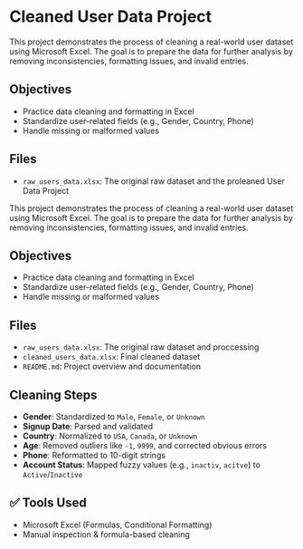# Cleaned User Data Project

This project demonstrates the process of cleaning a real-world user dataset using Microsoft Excel. The goal is to prepare the data for further analysis by removing inconsistencies, formatting issues, and invalid entries.

## Objectives
- Practice data cleaning and formatting in Excel
- Standardize user-related fields (e.g., Gender, Country, Phone)
- Handle missing or malformed values

## Files
- `raw_users_data.xlsx`: The original raw dataset and the proleaned User Data Project

This project demonstrates the process of cleaning a real-world user dataset using Microsoft Excel. The goal is to prepare the data for further analysis by removing inconsistencies, formatting issues, and invalid entries.

## Objectives
- Practice data cleaning and formatting in Excel
- Standardize user-related fields (e.g., Gender, Country, Phone)
- Handle missing or malformed values

## Files
- `raw_users_data.xlsx`: The original raw dataset and proccessing
- `cleaned_users_data.xlsx`: Final cleaned dataset
- `README.md`: Project overview and documentation

## Cleaning Steps
- **Gender**: Standardized to `Male`, `Female`, or `Unknown`
- **Signup Date**: Parsed and validated
- **Country**: Normalized to `USA`, `Canada`, or `Unknown`
- **Age**: Removed outliers like `-1`, `9999`, and corrected obvious errors
- **Phone**: Reformatted to 10-digit strings
- **Account Status**: Mapped fuzzy values (e.g., `inactiv`, `acitve`) to `Active`/`Inactive`

## ✅ Tools Used
- Microsoft Excel (Formulas, Conditional Formatting)
- Manual inspection & formula-based cleaning
